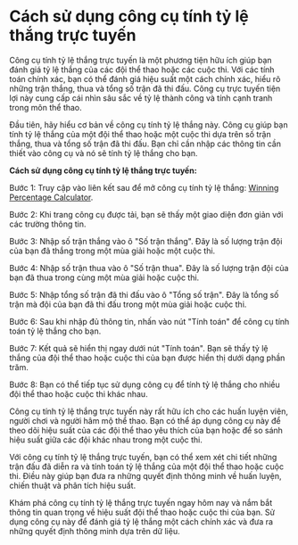 Cách sử dụng công cụ tính tỷ lệ thắng trực tuyến
================================================

Công cụ tính tỷ lệ thắng trực tuyến là một phương tiện hữu ích giúp bạn đánh giá tỷ lệ thắng của các đội thể thao hoặc các cuộc thi. Với các tính toán chính xác, bạn có thể đánh giá hiệu suất một cách chính xác, hiểu rõ những trận thắng, thua và tổng số trận đã thi đấu. Công cụ trực tuyến tiện lợi này cung cấp cái nhìn sâu sắc về tỷ lệ thành công và tính cạnh tranh trong môn thể thao.

Đầu tiên, hãy hiểu cơ bản về công cụ tính tỷ lệ thắng này. Công cụ giúp bạn tính tỷ lệ thắng của một đội thể thao hoặc một cuộc thi dựa trên số trận thắng, thua và tổng số trận đã thi đấu. Bạn chỉ cần nhập các thông tin cần thiết vào công cụ và nó sẽ tính tỷ lệ thắng cho bạn.

**Cách sử dụng công cụ tính tỷ lệ thắng trực tuyến:**

Bước 1: Truy cập vào liên kết sau để mở công cụ tính tỷ lệ thắng: [Winning Percentage Calculator](https://www.onlinecalculatorsfree.com/vi/fitness/winning-percentage-calculator.html).

Bước 2: Khi trang công cụ được tải, bạn sẽ thấy một giao diện đơn giản với các trường thông tin.

Bước 3: Nhập số trận thắng vào ô "Số trận thắng". Đây là số lượng trận đội của bạn đã thắng trong một mùa giải hoặc một cuộc thi.

Bước 4: Nhập số trận thua vào ô "Số trận thua". Đây là số lượng trận đội của bạn đã thua trong cùng một mùa giải hoặc cuộc thi.

Bước 5: Nhập tổng số trận đã thi đấu vào ô "Tổng số trận". Đây là tổng số trận mà đội của bạn đã thi đấu trong một mùa giải hoặc cuộc thi.

Bước 6: Sau khi nhập đủ thông tin, nhấn vào nút "Tính toán" để công cụ tính toán tỷ lệ thắng cho bạn.

Bước 7: Kết quả sẽ hiển thị ngay dưới nút "Tính toán". Bạn sẽ thấy tỷ lệ thắng của đội thể thao hoặc cuộc thi của bạn được hiển thị dưới dạng phần trăm.

Bước 8: Bạn có thể tiếp tục sử dụng công cụ để tính tỷ lệ thắng cho nhiều đội thể thao hoặc cuộc thi khác nhau.

Công cụ tính tỷ lệ thắng trực tuyến này rất hữu ích cho các huấn luyện viên, người chơi và người hâm mộ thể thao. Bạn có thể áp dụng công cụ này để theo dõi hiệu suất của các đội thể thao yêu thích của bạn hoặc để so sánh hiệu suất giữa các đội khác nhau trong một cuộc thi.

Với công cụ tính tỷ lệ thắng trực tuyến, bạn có thể xem xét chi tiết những trận đấu đã diễn ra và tính toán tỷ lệ thắng của một đội thể thao hoặc cuộc thi. Điều này giúp bạn đưa ra những quyết định thông minh về huấn luyện, chiến thuật và phân tích hiệu suất.

Khám phá công cụ tính tỷ lệ thắng trực tuyến ngay hôm nay và nắm bắt thông tin quan trọng về hiệu suất đội thể thao hoặc cuộc thi của bạn. Sử dụng công cụ này để đánh giá tỷ lệ thắng một cách chính xác và đưa ra những quyết định thông minh dựa trên dữ liệu.